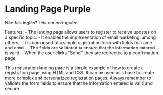 # Landing Page Purple

Não fala inglês? Leia em português: 

Features:
    - The landing page allows users to register to receive updates on a specific topic.
    - It enables the implementation of email marketing, among others.
    - It is composed of a simple registration form with fields for name and email.
    - The fields are validated to ensure that the information entered is valid.
    - When the user clicks "Send," they are redirected to a confirmation page.

This registration landing page is a simple example of how to create a registration page using HTML and CSS. It can be used as a base to create more complex and personalized registration pages. Always remember to validate the form fields to ensure that the information entered is valid and secure.